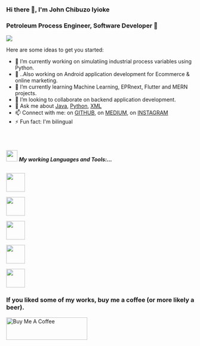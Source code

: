 ### Hi there 👋, I'm John Chibuzo Iyioke
### Petroleum Process Engineer, Software Developer 🚀

<p align="left">
<img src="https://github-readme-stats.vercel.app/api?username=coder-chibuzo&show_icons=true&theme=dark&count_private=true&include_all_commits=true&custom_title=John Chibuzo Iyioke's Stats">
</p>



Here are some ideas to get you started:

- 🔭 I’m currently working on simulatiing industrial process variables using Python.
- 🔭 ..Also working on Android application development for Ecommerce & online marketing.
- 🌱 I’m currently learning Machine Learning, EPRnext, Flutter and MERN projects.
- 👯 I’m looking to collaborate on backend application development.
- 💬 Ask me about [Java](https://www.java.com/en/), [Python](https://kotlinlang.org/), [XML](https://en.wikipedia.org/wiki/XML)
- 📫 Connect with me: on  [GITHUB](https://github.com/coder-chibuzo),   on   [MEDIUM](https://medium.com/@johnchibuzoiyioke), on  [INSTAGRAM](https://www.instagram.com/john_chibuzo_iyioke/)
- ⚡ Fun fact: I'm bilingual

</div>
<br/><br/>


<img src="https://media.giphy.com/media/iY8CRBdQXODJSCERIr/giphy.gif" width="30px">&nbsp;***My working Languages and Tools:...***
<p align="left">
  

  <code> <img height="50" src="https://www.vectorlogo.zone/logos/java/java-ar21.svg"> </code>
  <code> <img height="50" src="https://www.vectorlogo.zone/logos/python/python-horizontal.svg"> </code>
  <code> <img height="50" src="https://www.vectorlogo.zone/logos/kotlin/kotlin-ar21.svg"> </code>
  <code> <img height="50" src="https://www.vectorlogo.zone/logos/w3c_xml/w3c_xml-ar21.svg"> </code>
  <code> <img height="50" src="https://www.vectorlogo.zone/logos/mysql/mysql-ar21.svg"> </code>
  
</p>  


### If you liked some of my works, buy me a coffee (or more likely a beer).

<a href="https://www.buymeacoffee.com/johniyioke" target="_blank"><img src="https://cdn.buymeacoffee.com/buttons/v2/default-yellow.png" alt="Buy Me A Coffee" style="height: 60px !important;width: 217px !important;" ></a>

<br/><br/>
